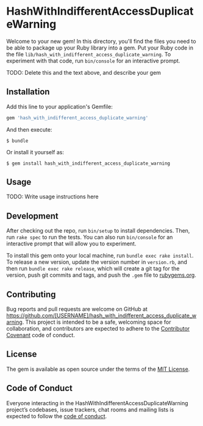 # HashWithIndifferentAccessDuplicateWarning

Welcome to your new gem! In this directory, you'll find the files you need to be able to package up your Ruby library into a gem. Put your Ruby code in the file `lib/hash_with_indifferent_access_duplicate_warning`. To experiment with that code, run `bin/console` for an interactive prompt.

TODO: Delete this and the text above, and describe your gem

## Installation

Add this line to your application's Gemfile:

```ruby
gem 'hash_with_indifferent_access_duplicate_warning'
```

And then execute:

    $ bundle

Or install it yourself as:

    $ gem install hash_with_indifferent_access_duplicate_warning

## Usage

TODO: Write usage instructions here

## Development

After checking out the repo, run `bin/setup` to install dependencies. Then, run `rake spec` to run the tests. You can also run `bin/console` for an interactive prompt that will allow you to experiment.

To install this gem onto your local machine, run `bundle exec rake install`. To release a new version, update the version number in `version.rb`, and then run `bundle exec rake release`, which will create a git tag for the version, push git commits and tags, and push the `.gem` file to [rubygems.org](https://rubygems.org).

## Contributing

Bug reports and pull requests are welcome on GitHub at https://github.com/[USERNAME]/hash_with_indifferent_access_duplicate_warning. This project is intended to be a safe, welcoming space for collaboration, and contributors are expected to adhere to the [Contributor Covenant](http://contributor-covenant.org) code of conduct.

## License

The gem is available as open source under the terms of the [MIT License](http://opensource.org/licenses/MIT).

## Code of Conduct

Everyone interacting in the HashWithIndifferentAccessDuplicateWarning project’s codebases, issue trackers, chat rooms and mailing lists is expected to follow the [code of conduct](https://github.com/[USERNAME]/hash_with_indifferent_access_duplicate_warning/blob/master/CODE_OF_CONDUCT.md).
